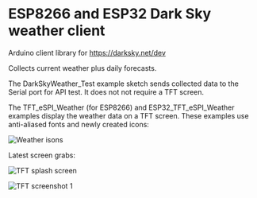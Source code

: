 # ESP8266 and ESP32 Dark Sky weather client

Arduino client library for https://darksky.net/dev

Collects current weather plus daily forecasts.

The DarkSkyWeather_Test example sketch sends collected data to the Serial port for API test. It does not not require a TFT screen.

The TFT_eSPI_Weather (for ESP8266) and ESP32_TFT_eSPI_Weather examples display the weather data on a TFT screen.  These examples use anti-aliased fonts and newly created icons:

![Weather isons](https://i.imgur.com/luK7Vcj.jpg)

Latest screen grabs:

![TFT splash screen](https://i.imgur.com/gh75gd6.png)

![TFT screenshot 1](https://i.imgur.com/ORovwNY.png)

